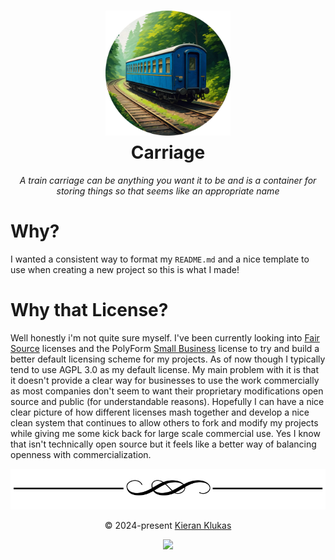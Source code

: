 <h1 align="center">
    <img src="https://raw.githubusercontent.com/taciturnaxolotl/carriage/master/.github/images/carriage.webp" width="200" alt="Logo"/><br/>
    <img src="https://raw.githubusercontent.com/taciturnaxolotl/carriage/master/.github/images/transparent.png" height="30" width="0px"/>
    <span>Carriage</span>
    <img src="https://raw.githubusercontent.com/taciturnaxolotl/carriage/master/.github/images/transparent.png" height="30" width="0px"/>
</h1>

<p align="center">
    <i>A train carriage can be anything you want it to be and is a container for storing things so that seems like an appropriate name</i>
</p>

#

# Why?

I wanted a consistent way to format my `README.md` and a nice template to use when creating a new project so this is what I made!

# Why that License?

Well honestly i'm not quite sure myself. I've been currently looking into [Fair Source](https://fair.io/licenses/) licenses and the PolyForm [Small Business](https://polyformproject.org/licenses/small-business/1.0.0/) license to try and build a better default licensing scheme for my projects. As of now though I typically tend to use AGPL 3.0 as my default license. My main problem with it is that it doesn't provide a clear way for businesses to use the work commercially as most companies don't seem to want their proprietary modifications open source and public (for understandable reasons). Hopefully I can have a nice clear picture of how different licenses mash together and develop a nice clean system that continues to allow others to fork and modify my projects while giving me some kick back for large scale commercial use. Yes I know that isn't technically open source but it feels like a better way of balancing openness with commercialization.

<p align="center">
	<img src="https://raw.githubusercontent.com/taciturnaxolotl/carriage/master/.github/images/line-break.svg" />
</p>

<p align="center">
	&copy 2024-present <a href="https://github.com/taciturnaxolotl">Kieran Klukas</a>
</p>

<p align="center">
	<a href="https://github.com/taciturnaxolotl/carriage/blob/master/LICENSE.md"><img src="https://img.shields.io/static/v1.svg?style=for-the-badge&label=License&message=AGPL 3.0&logoColor=d9e0ee&colorA=363a4f&colorB=b7bdf8"/></a>
</p>
